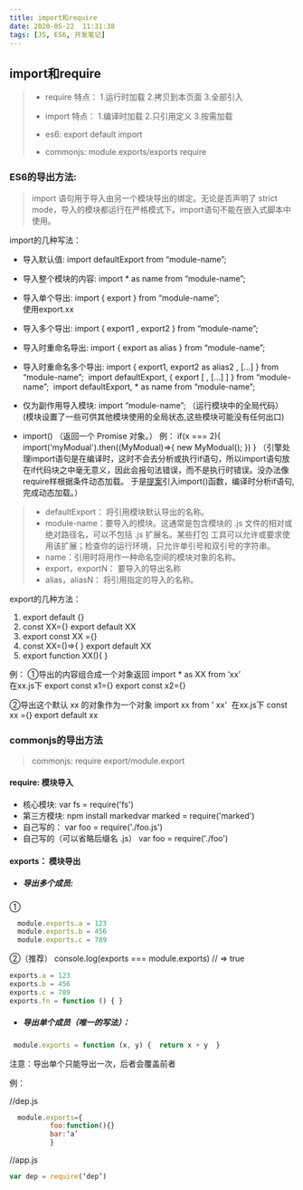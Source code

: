 ```yaml
---
title: import和require
date: 2020-05-22  11:31:38
tags: [JS, ES6, 开发笔记]
---
```




## import和require

>- require    特点： 1.运行时加载  2.拷贝到本页面   3.全部引入
>- import     特点： 1.编译时加载  2.只引用定义     3.按需加载
>
>- es6:         export  default            import 
>- commonjs:     module.exports/exports     require   

### ES6的导出方法:

> import 语句用于导入由另一个模块导出的绑定。无论是否声明了 strict mode，导入的模块都运行在严格模式下。import语句不能在嵌入式脚本中使用。

import的几种写法：

- 导入默认值:           import  defaultExport  from “module-name”;

- 导入整个模块的内容:   import * as name from “module-name”;

- 导入单个导出:         import { export } from “module-name”;   
  ​                                     使用export.xx

- 导入多个导出:            import { export1 , export2 } from “module-name”; 

- 导入时重命名导出:    import { export as alias } from “module-name”;

- 导入时重命名多个导出: import { export1, export2 as alias2 , [...] } from “module-name”;
  ​                                          import defaultExport, { export [ , [...] ] } from “module-name”;
  ​                                          import defaultExport, * as name from “module-name”;

- 仅为副作用导入模块:   import “module-name”;  （运行模块中的全局代码）
  (模块设置了一些可供其他模块使用的全局状态,这些模块可能没有任何出口)

- import()    （返回一个 Promise 对象。）
  例：  if(x === 2){ import('myModual').then((MyModual)=>{ new MyModual(); }) }
  （引擎处理import语句是在编译时，这时不会去分析或执行if语句，所以import语句放在if代码块之中毫无意义，因此会报句法错误，而不是执行时错误。没办法像require样根据条件动态加载。 于是[提案](https://link.juejin.im?target=https://github.com/tc39/proposal-dynamic-import)引入import()函数，编译时分析if语句,完成动态加载。）

> - defaultExport： 将引用模块默认导出的名称。
> - module-name：要导入的模块。这通常是包含模块的 .js 文件的相对或绝对路径名，可以不包括 .js 扩展名。某些打包 工具可以允许或要求使用该扩展；检查你的运行环境，只允许单引号和双引号的字符串。
> - name：引用时将用作一种命名空间的模块对象的名称。
> - export，exportN： 要导入的导出名称
> - alias，aliasN： 将引用指定的导入的名称。

 

export的几种方法：
1. export default {}
2. const XX={}       export default XX
3. export const XX ={}
4. const XX=()=>{ }   export default XX
5. export function  XX(){ }

例：
①导出的内容组合成一个对象返回         import  * as  XX  from  ‘xx’         
​         在xx.js下                        export  const  x1={}     export  const  x2={}

②导出这个默认 xx 的对象作为一个对象    import xx from ' xx'
​        在xx.js下                        const xx ={}   export default xx

 

  

### commonjs的导出方法

> commonjs:  require   export/module.export

#### require:  模块导入
- 核心模块:                                                    var fs = require('fs')         
-  第三方模块: npm install markedvar            marked = require('marked')       
-  自己写的：                                                 var foo = require('./foo.js')
-  自己写的（可以省略后缀名 .js）               var foo = require('./foo')

 

####  exports： 模块导出

- ##### 导出多个成员:

①      
```js
  module.exports.a = 123
  module.exports.b = 456
  module.exports.c = 789
```

②（推荐）  console.log(exports === module.exports) // => true

```js
exports.a = 123
exports.b = 456
exports.c = 789
exports.fn = function () { }
```



- ##### 导出单个成员（唯一的写法）：

```js
 module.exports = function (x, y) {  return x + y  }
```


注意：导出单个只能导出一次，后者会覆盖前者

 

例：

//dep.js

  ```js
    module.exports={
            foo:function(){}
            bar:‘a’ 
            }
  ```

 //app.js

   ```js
   var dep = require(‘dep’)
   ```


